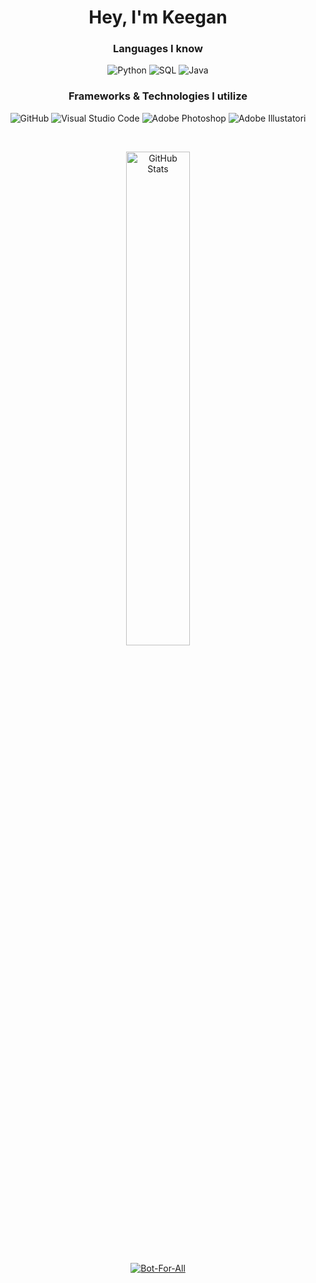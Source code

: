 <h1 align="center">Hey, I'm Keegan<br></h1>

<h3 align="center">Languages I know<br></h3>

<p align="center">
  <img alt="Python" src="https://img.shields.io/badge/-Python-23272A?style=flat&logo=python">
  <img alt="SQL" src="https://img.shields.io/badge/-SQL-23272A?style=flat&logo=postgresql">
  <img alt="Java" src="https://img.shields.io/badge/-Java-141414?style=flat&logo=java">
</p>


<h3 align="center">Frameworks & Technologies I utilize<br></h3>

<p align="center">
  <img alt="GitHub" src="https://img.shields.io/badge/-GitHub-23272A?style=flat&logo=github">
  <img alt="Visual Studio Code" src="https://img.shields.io/badge/-Visual Studio Code-23272A?style=flat&logo=visual-studio-code">
  <img alt="Adobe Photoshop" src="https://img.shields.io/badge/-Adobe Photoshop-23272A?style=flat&logo=adobe-photoshop">
  <img alt="Adobe Illustator" src="https://img.shields.io/badge/-Adobe Illustrator-23272A?style=flat&logo=adobe-illustrator">i
</p><br>

<p align="center">
      <img width="45%" alt="GitHub Stats" src="https://github-readme-stats.vercel.app/api?username=mcurranseijo&show_icons=true&hide_border=true&line_height=25&title_color=6da860&icon_color=6da860&show_owner=true">
</p>

<h3 align="center"Add My Discord Bot<br></h3>

<p align="center">
<a href="https://top.gg/bot/776859282988597268">
    <img src="https://top.gg/api/widget/776859282988597268.svg" alt="Bot-For-All" />
</a>
</p>


